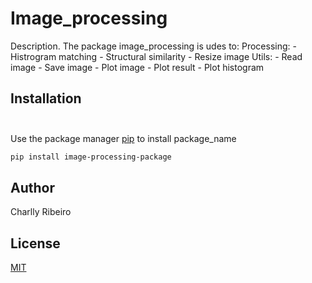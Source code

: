 # Image_processing

Description.
The package image_processing is udes to:
    Processing:
        - Histrogram matching
        - Structural similarity
        - Resize image
    Utils:
        - Read image
        - Save image
        - Plot image
        - Plot result
        - Plot histogram

## Installation<br><br>

Use the package manager [pip](https://pip.pypa.io/en/stable/) to install package_name<br>

```bash
pip install image-processing-package
```

## Author
Charlly Ribeiro

## License
[MIT](https://choosealicense.com/licenses/mit/)
